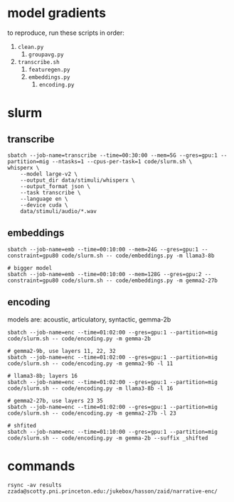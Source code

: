 # model gradients

to reproduce, run these scripts in order:

1. `clean.py`
    1. `groupavg.py`
1. `transcribe.sh`
    1. `featuregen.py`
    1. `embeddings.py`
        1. `encoding.py`

# slurm

## transcribe
```
sbatch --job-name=transcribe --time=00:30:00 --mem=5G --gres=gpu:1 --partition=mig --ntasks=1 --cpus-per-task=1 code/slurm.sh \
whisperx \
    --model large-v2 \
    --output_dir data/stimuli/whisperx \
    --output_format json \
    --task transcribe \
    --language en \
    --device cuda \
    data/stimuli/audio/*.wav
```

## embeddings
```
sbatch --job-name=emb --time=00:10:00 --mem=24G --gres=gpu:1 --constraint=gpu80 code/slurm.sh -- code/embeddings.py -m llama3-8b

# bigger model
sbatch --job-name=emb --time=00:10:00 --mem=128G --gres=gpu:2 --constraint=gpu80 code/slurm.sh -- code/embeddings.py -m gemma2-27b
```

## encoding
models are: acoustic, articulatory, syntactic, gemma-2b
```
sbatch --job-name=enc --time=01:02:00 --gres=gpu:1 --partition=mig code/slurm.sh -- code/encoding.py -m gemma-2b 

# gemma2-9b, use layers 11, 22, 32
sbatch --job-name=enc --time=01:02:00 --gres=gpu:1 --partition=mig code/slurm.sh -- code/encoding.py -m gemma2-9b -l 11

# llama3-8b; layers 16
sbatch --job-name=enc --time=01:02:00 --gres=gpu:1 --partition=mig code/slurm.sh -- code/encoding.py -m llama3-8b -l 16

# gemma2-27b, use layers 23 35
sbatch --job-name=enc --time=01:02:00 --gres=gpu:1 --partition=mig code/slurm.sh -- code/encoding.py -m gemma2-27b -l 23

# shfited
sbatch --job-name=enc --time=01:10:00 --gres=gpu:1 --partition=mig code/slurm.sh -- code/encoding.py -m gemma-2b --suffix _shifted

```

# commands
```
rsync -av results zzada@scotty.pni.princeton.edu:/jukebox/hasson/zaid/narrative-enc/ 
```